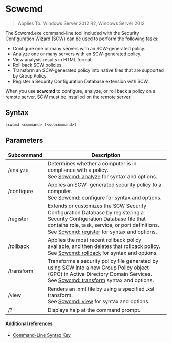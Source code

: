 # Scwcmd

> Applies To: Windows Server 2012 R2, Windows Server 2012

The Scwcmd.exe command-line tool included with the Security Configuration Wizard (SCW) can be used to perform the following tasks:
-   Configure one or many servers with an SCW-generated policy.
-   Analyze one or many servers with an SCW-generated policy.
-   View analysis results in HTML format.
-   Roll back SCW policies.
-   Transform an SCW-generated policy into native files that are supported by Group Policy.
-   Register a Security Configuration Database extension with SCW.

When you use **scwcmd** to configure, analyze, or roll back a policy on a remote server, SCW must be installed on the remote server.

## Syntax

```
scwcmd <command> [<subcommand>]
```

## Parameters

|Subcommand|Description|
|----------|-----------|
|/analyze|Determines whether a computer is in compliance with a policy.</br>See [Scwcmd: analyze](scwcmd-analyze.md) for syntax and options.|
|/configure|Applies an SCW-generated security policy to a computer.</br>See [Scwcmd: configure](scwcmd-configure.md) for syntax and options.|
|/register|Extends or customizes the SCW Security Configuration Database by registering a Security Configuration Database file that contains role, task, service, or port definitions.</br>See [Scwcmd: register](scwcmd-register.md) for syntax and options.|
|/rollback|Applies the most recent rollback policy available, and then deletes that rollback policy.</br>See [Scwcmd: rollback](scwcmd-rollback.md) for syntax and options.|
|/transform|Transforms a security policy file generated by using SCW into a new Group Policy object (GPO) in Active Directory Domain Services.</br>See [Scwcmd: transform](scwcmd-transform.md) syntax and options.|
|/view|Renders an .xml file by using a specified .xsl transform.</br>See [Scwcmd: view](scwcmd-view.md) for syntax and options.|
|/?|Displays help at the command prompt.|

#### Additional references

-   [Command-Line Syntax Key](command-line-syntax-key.md)

